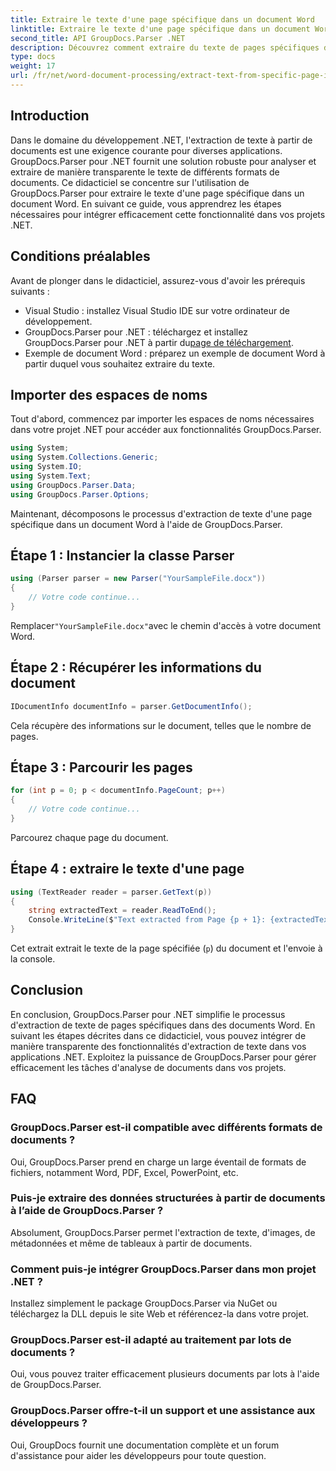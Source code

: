```yaml
---
title: Extraire le texte d'une page spécifique dans un document Word
linktitle: Extraire le texte d'une page spécifique dans un document Word
second_title: API GroupDocs.Parser .NET
description: Découvrez comment extraire du texte de pages spécifiques dans des documents Word à l'aide de GroupDocs.Parser pour .NET. Intégrez des fonctionnalités d'extraction de texte dans votre .NET.
type: docs
weight: 17
url: /fr/net/word-document-processing/extract-text-from-specific-page-in-word-document/
---
```

## Introduction
Dans le domaine du développement .NET, l'extraction de texte à partir de documents est une exigence courante pour diverses applications. GroupDocs.Parser pour .NET fournit une solution robuste pour analyser et extraire de manière transparente le texte de différents formats de documents. Ce didacticiel se concentre sur l'utilisation de GroupDocs.Parser pour extraire le texte d'une page spécifique dans un document Word. En suivant ce guide, vous apprendrez les étapes nécessaires pour intégrer efficacement cette fonctionnalité dans vos projets .NET.
## Conditions préalables
Avant de plonger dans le didacticiel, assurez-vous d'avoir les prérequis suivants :
- Visual Studio : installez Visual Studio IDE sur votre ordinateur de développement.
-  GroupDocs.Parser pour .NET : téléchargez et installez GroupDocs.Parser pour .NET à partir du[page de téléchargement](https://releases.groupdocs.com/parser/net/).
- Exemple de document Word : préparez un exemple de document Word à partir duquel vous souhaitez extraire du texte.

## Importer des espaces de noms
Tout d'abord, commencez par importer les espaces de noms nécessaires dans votre projet .NET pour accéder aux fonctionnalités GroupDocs.Parser.
```csharp
using System;
using System.Collections.Generic;
using System.IO;
using System.Text;
using GroupDocs.Parser.Data;
using GroupDocs.Parser.Options;
```

Maintenant, décomposons le processus d'extraction de texte d'une page spécifique dans un document Word à l'aide de GroupDocs.Parser.
## Étape 1 : Instancier la classe Parser
```csharp
using (Parser parser = new Parser("YourSampleFile.docx"))
{
    // Votre code continue...
}
```
 Remplacer`"YourSampleFile.docx"`avec le chemin d'accès à votre document Word.
## Étape 2 : Récupérer les informations du document
```csharp
IDocumentInfo documentInfo = parser.GetDocumentInfo();
```
Cela récupère des informations sur le document, telles que le nombre de pages.
## Étape 3 : Parcourir les pages
```csharp
for (int p = 0; p < documentInfo.PageCount; p++)
{
    // Votre code continue...
}
```
Parcourez chaque page du document.
## Étape 4 : extraire le texte d'une page
```csharp
using (TextReader reader = parser.GetText(p))
{
    string extractedText = reader.ReadToEnd();
    Console.WriteLine($"Text extracted from Page {p + 1}: {extractedText}");
}
```
Cet extrait extrait le texte de la page spécifiée (`p`) du document et l'envoie à la console.

## Conclusion
En conclusion, GroupDocs.Parser pour .NET simplifie le processus d'extraction de texte de pages spécifiques dans des documents Word. En suivant les étapes décrites dans ce didacticiel, vous pouvez intégrer de manière transparente des fonctionnalités d'extraction de texte dans vos applications .NET. Exploitez la puissance de GroupDocs.Parser pour gérer efficacement les tâches d'analyse de documents dans vos projets.

## FAQ
### GroupDocs.Parser est-il compatible avec différents formats de documents ?
Oui, GroupDocs.Parser prend en charge un large éventail de formats de fichiers, notamment Word, PDF, Excel, PowerPoint, etc.
### Puis-je extraire des données structurées à partir de documents à l’aide de GroupDocs.Parser ?
Absolument, GroupDocs.Parser permet l'extraction de texte, d'images, de métadonnées et même de tableaux à partir de documents.
### Comment puis-je intégrer GroupDocs.Parser dans mon projet .NET ?
Installez simplement le package GroupDocs.Parser via NuGet ou téléchargez la DLL depuis le site Web et référencez-la dans votre projet.
### GroupDocs.Parser est-il adapté au traitement par lots de documents ?
Oui, vous pouvez traiter efficacement plusieurs documents par lots à l'aide de GroupDocs.Parser.
### GroupDocs.Parser offre-t-il un support et une assistance aux développeurs ?
Oui, GroupDocs fournit une documentation complète et un forum d'assistance pour aider les développeurs pour toute question.